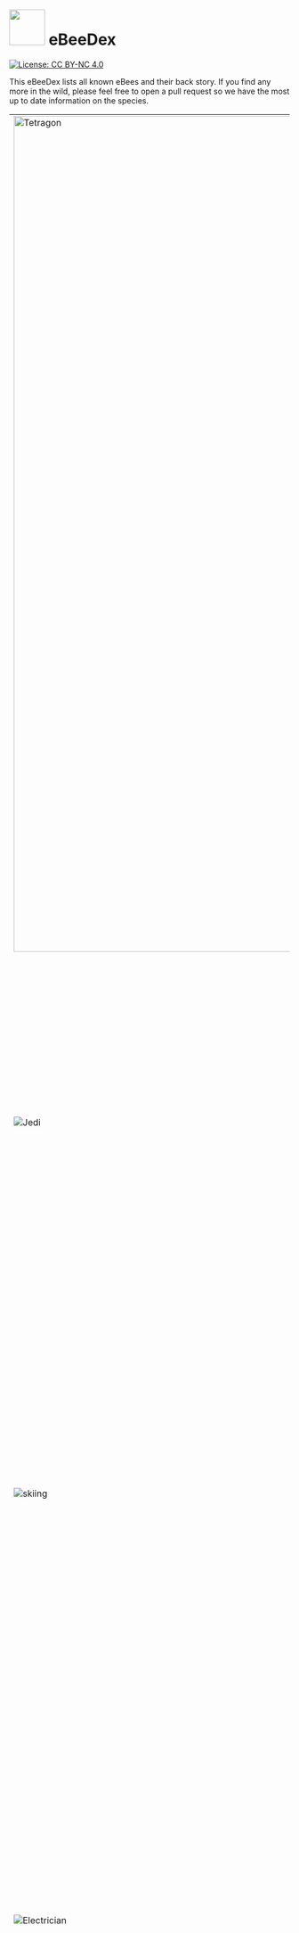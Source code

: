 # <img src="images/ebeeball.png" width="64"> eBeeDex

[![License: CC BY-NC 4.0](https://img.shields.io/badge/License-CC_BY--NC_4.0-lightgrey.svg)](LICENSE)

This eBeeDex lists all known eBees and their back story. If you find any more in the wild, please feel free to open a pull request so we have the most up to date information on the species.

<table>
  <tr>
   <td> <img src="images/tetragon-bee.png" alt="Tetragon" width="1500">
   </td>
   <td><a href="#Tetragon eBee" id="Tetragon eBee">#1: Tetragon eBee</a>
     <br />
     <br />
       Tetragon eBee is from the genus Tetragonula which is a kind of stingless bee. Tetragonula protect their hive in a collective effort, but without a stinger, Tetragon eBee took up his sword and shield. He spends his days observing the kernel and defending it from malicious actors.
   </td>
  </tr>
  <tr>
   <td> <img src="images/jedi-bee.png" alt="Jedi">
   </td>
   <td><a href="#Jedi eBee (Obee-Wan Kenobee)" id="Jedi eBee (Obee-Wan Kenobee)">#2: Jedi eBee (Obee-Wan Kenobee)</a>
     <br />
     <br />
       Obee-Wan Kenobee ranges across the galaxy defending colonies from moths, birds, ants, mites, mice, bears, and other malicious actors. Obee-Wan uses the Force to sense things happening in the kernel and his lightsaber for aggressive negotiations when a process gets out of line. Obee-Wan also taught Tetragon eBee everything he knows.
   </td>
  </tr>
  <tr>
   <td> <img src="images/skiing-bee.png" alt="skiing">
   </td>
   <td><a href="#Skiing eBee" id="Skiing eBee">#3: Skiing eBee</a>
     <br />
     <br />
       While many bees hibernate for winter, Skiing eBee loves to go where no bee has gone before. Growing up in the verdant vallies of Diavolezza, she always wondered what the Swiss people did when she was sleeping. Curiosity eventually got the better of Skiing eBee and she awoke to find a white winter wonderland. She strapped on a pair of skis and quickly progressed from the bunny hill to double blacks and hasn't looked back since.
   </td>
  </tr>
  <tr>
   <td> <img src="images/electrician-bee.png" alt="Electrician">
   </td>
   <td><a href="#Electrician eBee" id="Electrician eBee">#4: Electrician eBee</a>
     <br />
     <br />
       Pulses and signals are the daily lot for Electrician eBee. There's no wire, no circuit that she cannot tame. Of course, it helps when you're a creature sensitive to electromagnetic fields. Electrician eBee does her best to connect all parts of complex systems and makes it all work flawlessly. She won't hesitate to hook eBPF programs to electrical sockets if she has to. Or to report any misbehaving frequency... Wait! Could Electrician eBee be an undercover Secret Agent from the Hive?
   </td>
  </tr>
  <tr>
   <td> <img src="images/security-bee.png" alt="Security">
   </td>
   <td><a href="#Security eBee" id="Security eBee">#5: Security eBee</a>
     <br />
     <br />
       Security eBee is committed to ensure the well-being of all his community. He brings law, order, but also assistance and kindness to every bee in the Hive. He's often seen hard at work with his “STOP” sign, monitoring the traffic between honeycombs. Security eBee will sometimes be involved in investigations, but will defer complex cases to his friend, Detective eBee.
   </td>
  </tr>
  <tr>
   <td> <img src="images/detective-bee.png" alt="Detective">
   </td>
   <td><a href="#Detective eBee" id="Detective eBee">#6: Detective eBee</a>
     <br />
     <br />
       Another mystery to solve? This is a job for Detective eBee! He has an eye for details, and always keeps it open. Ever since his honey jar was stolen as a child, he's been tracking (and catching!) offenders. There's no bug better at finding clues, be it on the crime scene or deep in flow logs. One day he'll have Badger O'Flake, his sworn enemy, locked up for good. Will he need his all-powerful eBPF tools for that? Elementary, my dear eBee!
   </td>
  </tr>
  <tr>
   <td> <img src="images/beekeeper-bee.png" alt="Beekeeper">
   </td>
   <td><a href="#Beekeeper eBee" id="Beekeeper eBee">#7: Beekeeper eBee</a>
     <br />
     <br />
       Beekeeper eBee enjoys her life! She loves going outdoors for hiking, cycling, climbing, or staying comfortably home with a book and a warm cup of tea. Alas, this leaves her little time to gather pollen. But she gets help from her cousins, smaller honeybees, of whom she loves taking care. Ensuring every worker in the hive is healthy and happy brings her joy... And honey!
   </td>
  </tr>
  <tr>
   <td> <img src="images/astronaut-bee.png" alt="Astronaut">
   </td>
   <td><a href="#Astronaut eBee" id="Astronaut eBee">#8: Astronaut eBee</a>
     <br />
     <br />
       The Astronaut eBee was chosen among her hive for her deep technical skills, her precision at piloting, and her thirst for adventure. She travels through space to establish relationships with other intelligent species, promoting peaceful and mutually beneficial cooperation. She loves meeting youngsters and encourages them into becoming astronauts.
   </td>
  </tr>
  <tr>
   <td> <img src="images/webinar-bee.png" alt="Webinar">
   </td>
   <td><a href="#Webinar eBee" id="Webinar eBee">#9: Webinar eBee</a>
     <br />
     <br />
       Keeping up on the latest buzz in the community is no problem for Webinar eBee. Whether it be learning about faster networking, deeper observabiliy, or new security systems to keep honey safe from bears, there is always a new webinar to catch. It's not all just binging content though, Webinar eBee has been known to create some amazing Star Wars themed demos to inspire the next generation of eBees.
   </td>
  </tr>
  <tr>
   <td> <img src="images/teacher-bee.png" alt="Teacher">
   </td>
   <td><a href="#Teacher eBee" id="Teacher eBee">#10: Teacher eBee</a>
     <br />
     <br />
       eBPF is a rapidly developing technology and there is so much to learn! Never fear, Teacher eBee is here to help. From documentation to tutorials and labs, Teacher eBee is always coming out with new ways to educate and entertain the hive. NewBee eBee is often close to Teacher eBee to cross pollinate some learnings, but Teacher eBee is also known to create courses where even Daniel and Alexei can learn things.
   </td>
  </tr>
  <tr>
   <td> <img src="images/travel-bee.png" alt="Travel">
   </td>
   <td><a href="#Travel eBee" id="Travel eBee">#11: Travel eBee</a>
     <br />
     <br />
       Bees usually stick close to their hive, but after seeing all of the possibiles eBPF unlocks for the kernel, Travel eBee knew there was so much more to experience in the world. Working in open source, Travel eBee has also made friends all around the world and is always up for a chance to meet them in person for a beer or some nectar. Travel eBee has been to six continents so far and is just waiting for the invite from Tux to visit the seventh.
   </td>
  </tr>
  <tr>
   <td> <img src="images/santa-bee.png" alt="Santa">
   </td>
   <td><a href="#Santa eBee" id="Santa eBee">#12: Santa eBee</a>
     <br />
     <br />
       Originally from the southern hemisphere, Santa eBee enjoys frolicking through the summer flower meadows during the Christmas holiday season and giving small gifts to the rest of the hive to mark the festive holiday season at the end of the calendar year. While the northern bees are hunkered down for winter, Santa eBee meets with them virtually to give them a reminder of the summer days ahead.
   </td>
  </tr>
  <tr>
   <td> <img src="images/kind-bee.png" alt="Kind">
   </td>
   <td><a href="#Kind eBee" id="Kind eBee">#13: Kind eBee</a>
     <br />
     <br />
       Every bee working in the hive needs to be reminded sometimes to take time for themselves. Kind eBee is there to support the other bees in the hive by watching out for their emotional and mental well-being. She likes helping the rest of the hive find the right work-life balance and healthy life habits. She's also happy to provide a caring hug when its needed.
   </td>
  </tr>
  <tr>
   <td> <img src="images/public-speaking-bee.png" alt="Public Speaker">
   </td>
   <td><a href="#Public Speaker eBee" id="Public Speaker eBee">#14: Public Speaker eBee</a>
     <br />
     <br />
       The Public Speaker eBee loves to answer questions from the community. Whether it's in an AMA session, or quick Q&A after a conference talk, Public Speaker eBee enjoys a good thought-provoking question about eBPF-based projects. Public Speaker eBee is always eager to lend their microphone and help others be heard in the discussion.
   </td>
  </tr>
  <tr>
   <td> <img src="images/excel-bee.png" alt="excelBPF™">
   </td>
   <td><a href="#excelBPF™ eBee" id="excelBPF™ eBee">#15: excelBPF™ eBee</a>
     <br />
     <br />
       excelBPF™ eBee is a technology futurist, expert Excel user, and a bit of a practical joker who plays light-hearted <a href="https://ebpf.io/blog/launching-excel-bpf">April Fool's Day jokes</a> on people.  She's super excited about the promise of <a href="https://github.com/microsoft/ebpf-for-windows">eBPF for Windows</a> and wants to help the community think about what an eBPF empowered Windows experience would look like. Having fun by playing a joke with her Excel VBA skills is also in the books.
   </td>
  </tr>
  <tr>
   <td> <img src="images/celebration-bee.png" alt="Celebration">
   </td>
   <td><a href="#Celebration eBee" id="Celebration eBee">#16: Celebration eBee</a>
     <br />
     <br />
       Celebration eBee loves a good party! Whether it's birthdays, graduations, anniversaries, or a software release,  Celebration eBee is ready to celebrate each and every accomplishment and milestone happening in the hive.
   </td>
  </tr>
  <tr>
   <td> <img src="images/easter-egg-bee.png" alt="Easter Egg">
   </td>
   <td><a href="#Easter Egg eBee" id="Easter Egg eBee">#17: Easter Egg eBee</a>
     <br />
     <br />
       Easter Egg Ebee loves puzzles and hiding things.  She'll loves leaving little clues inside some of the instructional labs and other learning materials, clues to help solve cute puzzles she's come up with. Or sometimes she just leaves cute little easter eggs she'll hope you find just to make you smile.
   </td>
  </tr>
  <tr>
   <td> <img src="images/8bit-ctf-bee.png" alt="8-bit CTF">
   </td>
   <td><a href="#8-bit CTF eBee" id="8-bit CTF eBee">#18: 8-bit CTF eBee</a>
     <br />
     <br />
       We all love a good game of Capture the Flag, and 8-bit CTF eBee is no exception. 8-bit CTF eBee loves learning new technical tricks by watching how other people solve the same challenge. She also loves giving people hints when they get stuck, because what she loves best of all is watching people stretch themselves to achieve a new goal. You can find 8-bit CTF eBee hanging out with Congratulations eBee, they're best buds.
   </td>
  </tr>
  <tr>
   <td> <img src="images/new-bee.png" alt="new bee">
   </td>
   <td><a href="#NewBee eBee" id="NewBee eBee">#19: NewBee eBee</a>
     <br />
     <br />
       Everyone please give a warm welcome to newBee eBee.  NewBee is new to the community and the number of questions they have is only surpassed by their enthusiasm to learn. NewBee hasn't quite figured out what role they want to play in the Hive yet, so they'll be buzzing around the different teams meeting the other bees and learning from them.
   </td>
  </tr>
  <tr>
   <td> <img src="images/dei-force-bee.png" alt="DEI Force eBee">
   </td>
   <td><a href="#DEI Force eBee" id="DEI Force eBee">#20: DEI Force eBee</a>
     <br />
     <br />
       As a youngling, this eBee quickly realised he had something different from the others. It troubled him deeply as he grew up. But he held on and grew excellent at gymnastics. Attending a competition one day, he had a sudden revelation: he noticed that winners in every inter-hive competition - sports, engineering, space exploration challenges, and more - were always coming from hives or teams with the most diversity. His difference was a chance, after all! With the assistance of Jedi eBee, he turned his physical abilities towards fencing, to fight oppressors and become a champion of Diversity, Equity, and Inclusion, a spark of light and hope for minorities and unique individuals. At last, DEI Force eBee became a trustful member of the Jedi... and even started to fight to reduce the inequities inside of the Order!
   </td>
  </tr>
  <tr>
   <td> <img src="images/caribbean-bee.png" alt="Caribbean bee">
   </td>
   </td>
   <td><a href="#Caribbean eBee" id="Caribbean eBee">#21: Caribbean eBee</a>
     <br />
     <br />
       What do you need a backstory for when you're resting on a hamoc under a gentle breeze, on the warm and sunny beaches of a Caribbean island? There's no place like the seashore to meet with friends and discuss new networking designs (Oh wait, I'm hearing that Skiing eBee disagrees with this statement). Caribbean eBee invites you for some fun and relaxation. Take a seat next to her. Sip your honey-rum-coconut juice. Listen to the lulling sound of the waves. Enjoy.
   </td>
  <tr>
   <td> <img src="images/holiday-bee.png" alt="Holiday bee">
   </td>
   </td>
   <td><a href="#Holiday eBee" id="Holiday eBee">#22: Holiday eBee</a>
     <br />
     <br />
       The holidays are a time to come together and celebrate everything that has happened in the last year and Holiday eBee takes this task seriously. From decking the halls to exchanging red envelopes to cooking Latkes, no detail is left unnoticed by Holiday eBee when it comes to making traditions come alive. Holiday eBee is from northern latitudes so really enjoys hanging out with Skiing eBee around the holidays too.
   </td>
  </tr>
  <tr>
   <td> <img src="images/audit-bee.png" alt="audit bee">
   </td>
   </td>
   <td><a href="#Audit eBee" id="Audit eBee">#23: Audit eBee</a>
     <br />
     <br />
       The hive is always a-buzz with activity, but not all of is always good. Audit eBee is behind the scenes checking to be sure everything is in working order - is that pollen packet going to the right address, should that bee be able to access that honeycomb, and most importantly is there enough honey for the Queen Bee. While not the most visible job, Audit eBee loves ensuring that the hive stays safe and efficient so that others can enjoy the honey of their labor.
   </td>
  </tr>
  <tr>
   <td> <img src="images/bounty-hunter-bee.png" alt="Bounty Hunter">
   </td>
   <td><a href="#Bounty Hunter eBee" id="Bounty Hunter eBee">#24: Bounty Hunter eBee</a>
     <br />
     <br />
       Another former student from Jedi eBee, Bounty Hunter eBee didn't feel like embracing the Code, and preferred to put on his robust Honeysteel armor and his full-featured pack to look for relentless action. He remains a very close friend to Tetragon eBee. What the latter does for justice, the former tends to do for credits, but they often join forces on delicate missions. Together they signal the end of the party to the most villainous processes, flood packets, or other creatures from the Outer Rim. Between two commissions, Bounty Hunter eBee loves visiting baby eBees at the orphanage where he grew up. He tells stories and helps the younglings as much as he can. This is the way!
   </td>
  </tr>
  <tr>
   <td> <img src="images/summer-school-bee.png" alt="Summer School">
   </td>
   <td><a href="#Summer School eBee" id="Summer School eBee">#25: Summer School eBee</a>
     <br />
     <br />
       Caribbean eBee may already be at the beach for summer holiday, but Summer School eBee is heads down learning about the latest developments in cloud native. In such a quickly developing field as eBPF, there is never enough time to keep up with everything happening and summer school can be a great refresher. With all of the new projects, use cases, and features that Summer School eBee learns from Teacher eBee during the break, you'll be sure to see them answering a lot of NewBee's questions in the fall.
   </td>
  </tr>
  <td> <img src="images/bulldozer-bee.png" alt="Bulldozer">
  </td>
   <td><a href="#Bulldozer eBee" id="Bulldozer eBee">#26: Bulldozer eBee</a>
     <br />
     <br />
      Infrastructure is a constant work in progress. There is always something that needs to be built, replaced, upgraded, or renewed. Luckily, Bulldozer eBee is on the job. You'll often see him out in the field digging trenches for fiber or laying the groundwork for a new Internet exchange point. Once he is finished, Electrician eBee is often right behind him to start up the real wiring. There is also a persistent rumour circulating in the hive that Bulldozer eBee occasionally digs caches to store emergency honey supplies.
   </td>
  </tr>
  <td> <img src="images/reading-bee.png" alt="Reading">
  </td>
   <td><a href="#Reading eBee" id="Reading eBee">#27: Reading eBee</a>
     <br />
     <br />
      With her head always in a book, Reading eBee seems to be lost in the clouds. Being distracted from the buzzing of daily life doesn't mean she isn't smart, if fact Reading eBee is a well of knowledge. From being able to quote passages from Liz Rice's latest book to knowing all of the top 20 use cases for Cilium, Reading eBee can provide information sweeter than honey. Don't give her an ebook though, she loves the sensory experience of cracking open a freshly printed book or smelling the decades of dust from books hidden away on the top shelf.
   </td>
  </tr>
    <td> <img src="images/hiking-bee.png" alt="Hiking">
  </td>
   <td><a href="#Hiking eBee" id="Hiking eBee">#28: Hiking eBee</a>
     <br />
     <br />
       Armed with a backpack filled with snacks and a sense of adventure, Hiking eBee is always on the lookout for peak experiences. This eBee is no stranger to challenges. They carefully navigate rocky paths, leap across babbling streams, and scale steep cliffs, always driven by an unwavering appreciation for the outdoors. Along the way, they encounter fellow creatures of the mountain, from deer grazing to inquisitive squirrels, forging connections and cherishing the natural world. As they navigate challenging paths and form bonds with the mountain's residents, they find kindred spirits among their fellow eBees, like the tech-savvy Electrician eBee, who illuminates their night hikes with electric lanterns.
   </td>
  </tr>
    </tr>
    <td> <img src="images/guardian-bee.png" alt="Guardian">
  </td>
   <td><a href="#Guardian eBee" id="Guardian eBee">#29: Guardian eBee</a>
     <br />
     <br />
       With a keen sense of duty, Guardian eBee is always on alert, tirelessly monitoring the hive for any signs of trouble or intrusion. They are no stranger to challenges, navigating the intricate network of honeycombs, ensuring that every nook and cranny is secure. Guardian eBee draws inspiration from Detective eBee's eye for detail, Security eBee's dedication to maintaining order, and Jedi eBee's wisdom in the ways of defense and protection. As they tirelessly safeguard the hive, they find strength and camaraderie in their fellow eBees, making every day a new opportunity to protect and serve.
   </td>
  </tr>
  <tr>
   <td> <img src="images/graduation-bee.png" alt="Graduation Bee" width="1500">
   </td>
   <td><a href="#Graduation eBee" id="Graduation eBee">#30: Graduation eBee</a>
     <br />
     <br />
        In the bustling world of Kubernetes, there fluttered a diligent eBee named Graduation. With a keen sense of connectivity and a deep understanding of eBPF magic, Graduation eBee set out to interweave the vast network of Kubernetes clusters. His journey began as a simple CNI craftsman, but with unwavering dedication, he evolved into a master of networking, security, and observability. On a memorable day in October 2023, the Cloud Native Computing Foundation recognized his remarkable transformation, celebrating his graduation with grand festivity.
   </td>
  </tr>
  </tr>
  <td> <img src="images/sledding-bee.png" alt="Sledding eBee">
  </td>
   <td><a href="#Sledding eBee" id="Sledding eBee">#31: Sledding eBee</a>
     <br />
     <br />
        Winter is here, and a thrill and adventure-seeking eBee, Sledding eBee, isn't shy about being outdoors. She packs her winter gear, not forgetting the sled, and off she goes. She sees the sled as more than just a tool for downhill thrills—it's a means to foster camaraderie in her community. Sledding eBee shares the season with her favorite buddies, Holiday eBee and Skiing eBee. Winter for Sledding eBee is a canvas of laughter, friendship, and heartwarming moments, all accompanied by the joy of a simple cup of hot chocolate.
   </td>
  </tr>
  <tr>
  </tr>
  <td> <img src="images/router-bee.png" alt="Router eBee">
  </td>
   <td><a href="#Router eBee" id="Router eBee">#33: Router eBee</a>
     <br />
     <br />
        Router eBee is the master navigator of the digital realm. Always equipped with his routing tables and IP addresses, he thrives in environments where connections are key. Every packet of data is a little traveler, and it's his mission to guide them safely to their destination, whether within a single cluster or across vast, interconnected networks or worlds. With his sharp instincts, Router eBee ensures that no path is ever too complex because it’s not just about the destination—it’s about finding the best path and creating harmony in the constant flow of data. Wherever there’s a need for smart routing and reliable connections, Router eBee is always there, weaving networks together with precision and grace.
   </td>
  </tr>
</table>

We hope you enjoy the eBeeDex! As you can see from the LICENSE file, you're welcome to use these eBees for non-commercial purposes. Please make sure you give attribution to Isovalent, linking either to [this repo](https://github.com/isovalent/ebeedex) or to [isovalent.com](isovalent.com).
